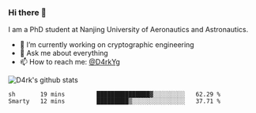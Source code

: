### Hi there 👋

I am a PhD student at Nanjing University of Aeronautics and Astronautics.

- 🔭 I’m currently working on cryptographic engineering
- 💬 Ask me about everything
- 📫 How to reach me: [@D4rkYg](https://twitter.com/D4rkYg)

![D4rk's github stats](https://github-readme-stats.vercel.app/api?username=dd4rk&show_icons=true&title_color=fff&icon_color=79ff97&text_color=9f9f9f&bg_color=151515)

<!--START_SECTION:waka-->
```text
sh       19 mins         ███████████████▓░░░░░░░░░   62.29 % 
Smarty   12 mins         █████████▒░░░░░░░░░░░░░░░   37.71 % 
```
<!--END_SECTION:waka-->
